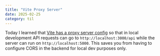 ```yaml
---
title: "Vite Proxy Server"
date: 2025-02-25
category: til
---
```


Today I learned that [Vite has a proxy server config](https://vite.dev/config/server-options#server-proxy) so that in local development API requests can go to `http://localhost:3000/api` while the server can run on `http://localhost:5000`. This saves you from having to configure CORS in the backend for local dev purposes only.